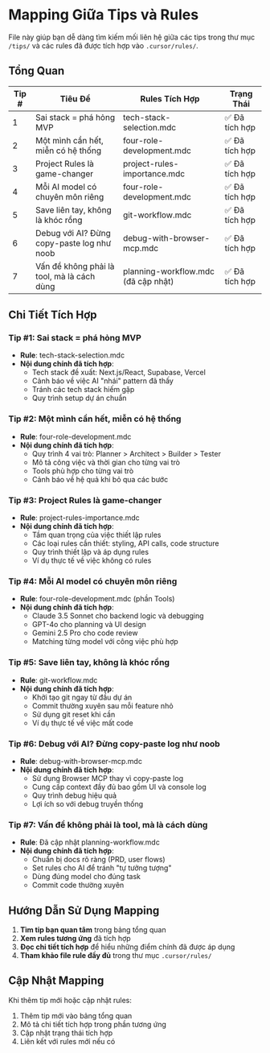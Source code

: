 # Mapping Giữa Tips và Rules

File này giúp bạn dễ dàng tìm kiếm mối liên hệ giữa các tips trong thư mục `/tips/` và các rules đã được tích hợp vào `.cursor/rules/`.

## Tổng Quan

| Tip # | Tiêu Đề                                    | Rules Tích Hợp                      | Trạng Thái     |
| ----- | ------------------------------------------ | ----------------------------------- | -------------- |
| 1     | Sai stack = phá hỏng MVP                   | tech-stack-selection.mdc            | ✅ Đã tích hợp |
| 2     | Một mình cần hết, miễn có hệ thống         | four-role-development.mdc           | ✅ Đã tích hợp |
| 3     | Project Rules là game-changer              | project-rules-importance.mdc        | ✅ Đã tích hợp |
| 4     | Mỗi AI model có chuyên môn riêng           | four-role-development.mdc           | ✅ Đã tích hợp |
| 5     | Save liên tay, không là khóc rồng          | git-workflow.mdc                    | ✅ Đã tích hợp |
| 6     | Debug với AI? Đừng copy-paste log như noob | debug-with-browser-mcp.mdc          | ✅ Đã tích hợp |
| 7     | Vấn đề không phải là tool, mà là cách dùng | planning-workflow.mdc (đã cập nhật) | ✅ Đã tích hợp |

## Chi Tiết Tích Hợp

### Tip #1: Sai stack = phá hỏng MVP

- **Rule**: tech-stack-selection.mdc
- **Nội dung chính đã tích hợp**:
  - Tech stack đề xuất: Next.js/React, Supabase, Vercel
  - Cảnh báo về việc AI "nhái" pattern đã thấy
  - Tránh các tech stack hiếm gặp
  - Quy trình setup dự án chuẩn

### Tip #2: Một mình cần hết, miễn có hệ thống

- **Rule**: four-role-development.mdc
- **Nội dung chính đã tích hợp**:
  - Quy trình 4 vai trò: Planner > Architect > Builder > Tester
  - Mô tả công việc và thời gian cho từng vai trò
  - Tools phù hợp cho từng vai trò
  - Cảnh báo về hệ quả khi bỏ qua các bước

### Tip #3: Project Rules là game-changer

- **Rule**: project-rules-importance.mdc
- **Nội dung chính đã tích hợp**:
  - Tầm quan trọng của việc thiết lập rules
  - Các loại rules cần thiết: styling, API calls, code structure
  - Quy trình thiết lập và áp dụng rules
  - Ví dụ thực tế về việc không có rules

### Tip #4: Mỗi AI model có chuyên môn riêng

- **Rule**: four-role-development.mdc (phần Tools)
- **Nội dung chính đã tích hợp**:
  - Claude 3.5 Sonnet cho backend logic và debugging
  - GPT-4o cho planning và UI design
  - Gemini 2.5 Pro cho code review
  - Matching từng model với công việc phù hợp

### Tip #5: Save liên tay, không là khóc rồng

- **Rule**: git-workflow.mdc
- **Nội dung chính đã tích hợp**:
  - Khởi tạo git ngay từ đầu dự án
  - Commit thường xuyên sau mỗi feature nhỏ
  - Sử dụng git reset khi cần
  - Ví dụ thực tế về việc mất code

### Tip #6: Debug với AI? Đừng copy-paste log như noob

- **Rule**: debug-with-browser-mcp.mdc
- **Nội dung chính đã tích hợp**:
  - Sử dụng Browser MCP thay vì copy-paste log
  - Cung cấp context đầy đủ bao gồm UI và console log
  - Quy trình debug hiệu quả
  - Lợi ích so với debug truyền thống

### Tip #7: Vấn đề không phải là tool, mà là cách dùng

- **Rule**: Đã cập nhật planning-workflow.mdc
- **Nội dung chính đã tích hợp**:
  - Chuẩn bị docs rõ ràng (PRD, user flows)
  - Set rules cho AI để tránh "tự tưởng tượng"
  - Dùng đúng model cho đúng task
  - Commit code thường xuyên

## Hướng Dẫn Sử Dụng Mapping

1. **Tìm tip bạn quan tâm** trong bảng tổng quan
2. **Xem rules tương ứng** đã tích hợp
3. **Đọc chi tiết tích hợp** để hiểu những điểm chính đã được áp dụng
4. **Tham khảo file rule đầy đủ** trong thư mục `.cursor/rules/`

## Cập Nhật Mapping

Khi thêm tip mới hoặc cập nhật rules:

1. Thêm tip mới vào bảng tổng quan
2. Mô tả chi tiết tích hợp trong phần tương ứng
3. Cập nhật trạng thái tích hợp
4. Liên kết với rules mới nếu có
